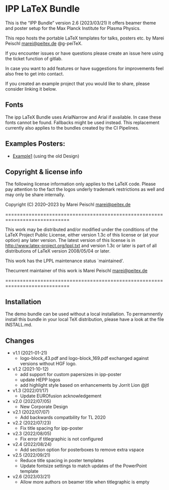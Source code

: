 # IPP LaTeX Bundle 

This is the “IPP Bundle” version 2.6 (2023/03/21)
It offers beamer theme and poster setup for the Max Planck Institute for Plasma Physics.

This repo hosts the portable LaTeX templates for talks, posters etc. by Marei Peischl <marei@peitex.de> @g-peiTeX.

If you encounter issues or have questions please create an issue here using the ticket function of gitlab.

In case you want to add features or have suggestions for improvements feel also free to get into contact. 

If you created an example project that you would like to share, please consider linking it below.

## Fonts
The ipp LaTeX Bundle uses ArialNarrow and Arial if available. In case these fonts cannot be found. Fallbacks might be used instead.
This replacement currently also applies to the bundles created by the CI Pipelines.

## Examples Posters:

 - [Example1](https://gitlab.mpcdf.mpg.de/jtl/soft-poster_2020) (using the old Design)

## Copyright & license info

The following license information only applies to the LaTeX code. Please pay attention to the fact the logos underly trademark restrictions as well and may only be share internally.

Copyright (C) 2020–2023 by Marei Peischl <marei@peitex.de>

============================================================================

This work may be distributed and/or modified under the
conditions of the LaTeX Project Public License, either version 1.3c
of this license or (at your option) any later version.
The latest version of this license is in
http://www.latex-project.org/lppl.txt
and version 1.3c or later is part of all distributions of LaTeX
version 2008/05/04 or later.

This work has the LPPL maintenance status `maintained'.

Thecurrent maintainer of this work is
Marei Peischl <marei@peitex.de>

============================================================================

## Installation
The demo bundle can be used without a local installation.
To permamnently install this bundle in your local TeX distribution, please have a look at the file INSTALL.md.

## Changes

 * v1.1 (2021-01-21)
   - logo-block_43.pdf and logo-block_169.pdf exchanged against versions without HGF logo.
 * v1.2 (2021-10-12)
   - add support for custom papersizes in ipp-poster
   - update HEPP logos
   - add highlight style based on enhancements by Jorrit Lion @jtl
 * v1.3 (2022/01/17)
   - Update EUROfusion acknowledgement
 * v2.0 (2022/07/05)
   - New Corporate Design
 * v2.1 (2022/07/07)
   - Add backwards compatbility for TL 2020
 * v2.2 (2022/07/23)
   - Fix title spacing for ipp-poster
 * v2.3 (2022/08/05)
   - Fix error if titlegraphic is not configured
 * v2.4 (2022/08/24)
   - Add section option for posterboxes to remove extra vspace
 * v2.5 (2022/09/21)
   - Reduce title spacing in poster templates
   - Update fontsize settings to match updates of the PowerPoint template
 * v2.6 (2023/03/21)
   - Allow more authors on beamer title when titlegraphic is empty